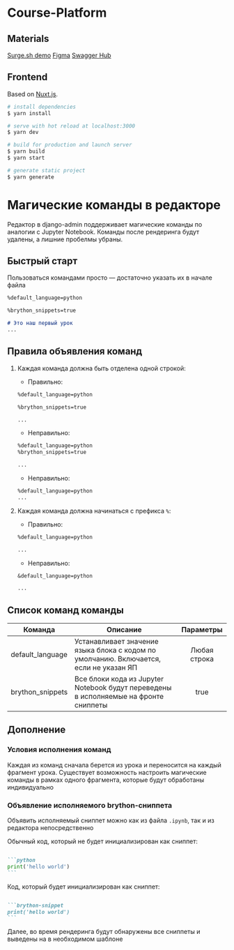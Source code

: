 # Course-Platform

## Materials
[Surge.sh demo](https://ytyt.surge.sh/)
[Figma](https://www.figma.com/file/ufNp4pKYlap6G7AEH2rRl6/YtYt)
[Swagger Hub](https://ytyt.ru/swagger/)

## Frontend
Based on [Nuxt.js](https://nuxtjs.org).

```bash
# install dependencies
$ yarn install

# serve with hot reload at localhost:3000
$ yarn dev

# build for production and launch server
$ yarn build
$ yarn start

# generate static project
$ yarn generate
```


# Магические команды в редакторе
Редактор в django-admin поддерживает магические команды по аналогии с Jupyter Notebook.
Команды после рендеринга будут удалены, а лишние пробелмы убраны. 

## Быстрый старт
Пользоваться командами просто — достаточно указать их в начале файла

```md
%default_language=python

%brython_snippets=true

# Это наш первый урок
...

```

## Правила объявления команд
1. Каждая команда должна быть отделена одной строкой:
    - Правильно:
    ```md
    %default_language=python

    %brython_snippets=true
    
    ...
    ```
    
    - Неправильно:
    ```md
    %default_language=python
    %brython_snippets=true

    ...
    ```

    - Неправильно:
    ```md
    %default_language=python
    ...
    ```

2. Каждая команда должна начинаться с префикса `%`:
    - Правильно:
    ```md
    %default_language=python

    ...
    ```
    
    - Неправильно:
    ```md
    &default_language=python

    ...
    ```


## Список команд команды 

| Команда              | Описание                                                                                 | Параметры      |
| -------------------- |------------------------------------------------------------------------------------------|:--------------:|
| default_language     | Устанавливает значение языка блока с кодом по умолчанию. Включается, если не указан ЯП   |  Любая строка  | 
| brython_snippets     | Все блоки кода из Jupyter Notebook будут переведены в исполняемые на фронте сниппеты     |  true         |


##  Дополнение


### Условия исполнения команд
Каждая из команд сначала берется из урока и переносится на каждый фрагмент урока. 
Существует возможность настроить магические команды в рамках одного фрагмента, которые будут обработаны индивидуально


### Объявление исполняемого brython-сниппета
Объявить исполняемый сниппет можно как из файла `.ipynb`, так и из редактора непосредственно

Обычный код, который не будет инициализирован как сниппет:
````md

```python
print('hello world')
```

````

Код, который будет инициализирован как сниппет:
````md

```brython-snippet
print('hello world')
```

````

Далее, во время рендеринга будут обнаружены все сниппеты и выведены на в необходимом шаблоне